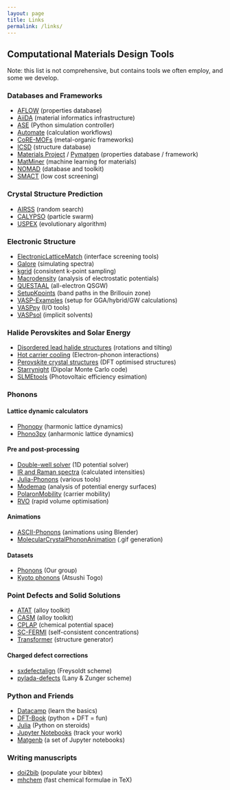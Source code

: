 ```yaml
---
layout: page
title: Links
permalink: /links/
---
```


## Computational Materials Design Tools

Note: this list is not comprehensive, but contains tools we often employ, and some we develop.

### Databases and Frameworks

* [AFLOW](http://www.aflowlib.org) (properties database)
* [AiiDA](http://www.aiida.net) (material informatics infrastructure)
* [ASE](https://wiki.fysik.dtu.dk/ase/) (Python simulation controller)
* [Automate](https://hackingmaterials.github.io/atomate/) (calculation workflows)
* [CoRE-MOFs](http://gregchung.github.io/CoRE-MOFs/) (metal-organic frameworks)
* [ICSD](http://cds.rsc.org) (structure database)
* [Materials Project](https://materialsproject.org) / [Pymatgen](http://pymatgen.org) (properties database / framework)
* [MatMiner](http://hackingmaterials.github.io/matminer/) (machine learning for materials)
* [NOMAD](https://nomad-coe.eu) (database and toolkit)
* [SMACT](https://github.com/WMD-group/SMACT) (low cost screening)

### Crystal Structure Prediction

* [AIRSS](https://www.mtg.msm.cam.ac.uk/Codes/AIRSS) (random search)
* [CALYPSO](http://www.calypso.cn) (particle swarm)
* [USPEX](http://uspex-team.org/en/uspex) (evolutionary algorithm) 

### Electronic Structure

* [ElectronicLatticeMatch](https://github.com/keeeto/ElectronicLatticeMatch) (interface screening tools)
* [Galore](https://github.com/SMTG-UCL/galore) (simulating spectra)
* [kgrid](https://github.com/WMD-group/kgrid) (consistent k-point sampling)
* [Macrodensity](https://github.com/WMD-group/MacroDensity) (analysis of electrostatic potentials)
* [QUESTAAL](https://www.questaal.org) (all-electron QSGW)
* [SetupKpoints](https://github.com/keeeto/SetupKpoints) (band paths in the Brillouin zone)
* [VASP-Examples](https://github.com/JMSkelton/VASP-Examples) (setup for GGA/hybrid/GW calculations)
* [VASPpy](https://github.com/bjmorgan/vasppy) (I/O tools)
* [VASPsol](https://github.com/henniggroup/VASPsol) (implicit solvents)

### Halide Perovskites and Solar Energy

* [Disordered lead halide structures](https://github.com/jarvist/Disordered-MAPI-Phonons) (rotations and tilting)
* [Hot carrier cooling](https://github.com/WMD-group/hot-carrier-cooling) (Electron-phonon interactions)
* [Perovskite crystal structures](https://github.com/WMD-group/hybrid-perovskites) (DFT optimised structures)
* [Starrynight](https://github.com/WMD-group/StarryNight) (Dipolar Monte Carlo code)
* [SLMEtools](https://github.com/keeeto/SLMETools) (Photovoltaic efficiency esimation)

### Phonons

#### Lattice dynamic calculators 

* [Phonopy](https://atztogo.github.io/phonopy/) (harmonic lattice dynamics)
* [Phono3py](https://atztogo.github.io/phono3py/) (anharmonic lattice dynamics)

#### Pre and post-processing

* [Double-well solver](https://github.com/jarvist/Julia-SoftModeTISH-DeformationPotential) (1D potential solver)
* [IR and Raman spectra](https://github.com/JMSkelton/Phonopy-Spectroscopy) (calculated intensities)
* [Julia-Phonons](https://github.com/jarvist/Julia-Phonons) (various tools)
* [Modemap](https://github.com/JMSkelton/ModeMap) (analysis of potential energy surfaces)
* [PolaronMobility](https://github.com/jarvist/PolaronMobility.jl) (carrier mobility)
* [RVO](https://github.com/WMD-group/rvo) (rapid volume optimisation)

#### Animations
* [ASCII-Phonons](https://github.com/ajjackson/ascii-phonons) (animations using Blender) 
* [MolecularCrystalPhononAnimation](https://github.com/JMSkelton/MolecularCrystalPhononAnimation) (.gif generation)

#### Datasets

* [Phonons](https://github.com/WMD-group/Phonons) (Our group)
* [Kyoto phonons](phonondb.mtl.kyoto-u.ac.jp) (Atsushi Togo)


### Point Defects and Solid Solutions 

* [ATAT](https://www.brown.edu/Departments/Engineering/Labs/avdw/atat/) (alloy toolkit)
* [CASM](https://github.com/prisms-center/CASMcode) (alloy toolkit)
* [CPLAP](https://github.com/jbuckeridge/cplap) (chemical potential space)
* [SC-FERMI](https://github.com/jbuckeridge/sc-fermi) (self-consistent concentrations)
* [Transformer](https://github.com/JMSkelton/Transformer) (structure generator) 

#### Charged defect corrections

* [sxdefectalign](https://sxrepo.mpie.de/projects/sphinx-add-ons/files?sort=filename) (Freysoldt scheme) 
* [pylada-defects](https://github.com/pylada/pylada-defects) (Lany & Zunger scheme)

### Python and Friends

* [Datacamp](https://www.datacamp.com) (learn the basics)
* [DFT-Book](http://kitchingroup.cheme.cmu.edu/dft-book/dft.html) (python + DFT = fun)
* [Julia](https://julialang.org) (Python on steroids)
* [Jupyter Notebooks](https://jupyter.org) (track your work)
* [Matgenb](http://matgenb.materialsvirtuallab.org) (a set of Jupyter notebooks)

### Writing manuscripts

* [doi2bib](http://www.doi2bib.org) (populate your bibtex)
* [mhchem](https://ctan.org/pkg/mhchem?lang=en) (fast chemical formulae in TeX)

